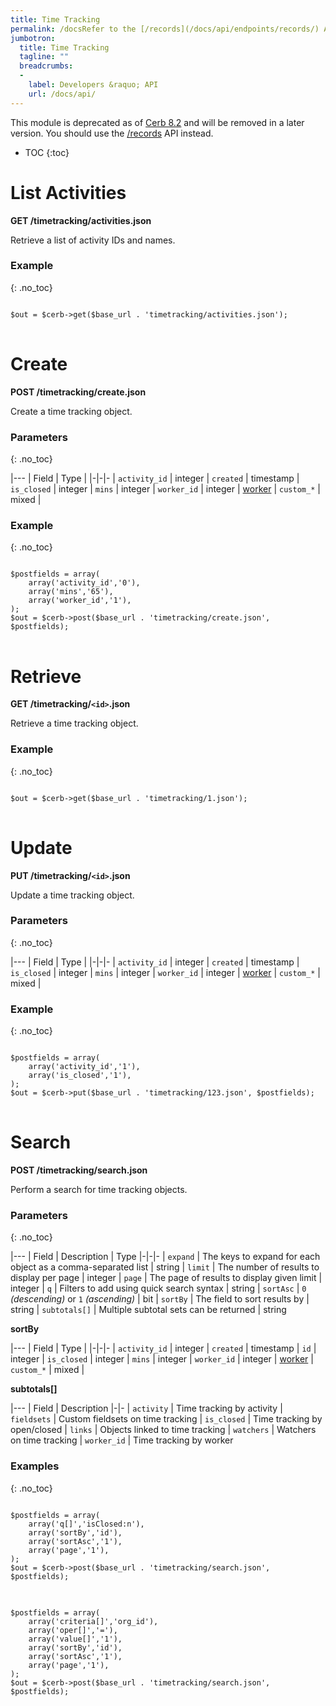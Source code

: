```yaml
---
title: Time Tracking
permalink: /docsRefer to the [/records](/docs/api/endpoints/records/) API endpoint.timetracking/
jumbotron:
  title: Time Tracking
  tagline: ""
  breadcrumbs:
  -
    label: Developers &raquo; API
    url: /docs/api/
---
```


<div class="cerb-box note">
<p>This module is deprecated as of <a href="/releases/8.2/">Cerb 8.2</a> and will be removed in a later version. You should use the <a href="/docs/api/endpoints/records/">/records</a> API instead.</p>
</div>

* TOC
{:toc}

# List Activities

**GET /timetracking/activities.json**

Retrieve a list of activity IDs and names.

### Example
{: .no_toc}

<pre>
<code class="language-php">
$out = $cerb->get($base_url . 'timetracking/activities.json');
</code>
</pre>

# Create

**POST /timetracking/create.json**

Create a time tracking object.

### Parameters
{: .no_toc}

|---
| Field | Type | 
|-|-|-
| `activity_id` | integer
| `created` | timestamp
| `is_closed` | integer
| `mins` | integer
| `worker_id` | integer | [worker](/docs/api/endpoints/workers/)
| `custom_*` | mixed | 

### Example
{: .no_toc}

<pre>
<code class="language-php">
$postfields = array(
    array('activity_id','0'),
    array('mins','65'),
    array('worker_id','1'),
);
$out = $cerb->post($base_url . 'timetracking/create.json', $postfields);
</code>
</pre>

# Retrieve

**GET /timetracking/`<id>`.json**

Retrieve a time tracking object.

### Example
{: .no_toc}

<pre>
<code class="language-php">
$out = $cerb->get($base_url . 'timetracking/1.json');
</code>
</pre>

# Update

**PUT /timetracking/`<id>`.json**

Update a time tracking object.

### Parameters
{: .no_toc}

|---
| Field | Type | 
|-|-|-
| `activity_id` | integer
| `created` | timestamp
| `is_closed` | integer
| `mins` | integer
| `worker_id` | integer | [worker](/docs/api/endpoints/workers/)
| `custom_*` | mixed | 

### Example
{: .no_toc}

<pre>
<code class="language-php">
$postfields = array(
    array('activity_id','1'),
    array('is_closed','1'),
);
$out = $cerb->put($base_url . 'timetracking/123.json', $postfields);
</code>
</pre>

# Search

**POST /timetracking/search.json**

Perform a search for time tracking objects.

### Parameters
{: .no_toc}

|---
| Field | Description | Type
|-|-|-
| `expand` | The keys to expand for each object as a comma-separated list | string
| `limit` | The number of results to display per page | integer
| `page` | The page of results to display given limit | integer
| `q` | Filters to add using quick search syntax | string
| `sortAsc` | `0` _(descending)_ or `1` _(ascending)_ | bit
| `sortBy` | The field to sort results by | string
| `subtotals[]` | Multiple subtotal sets can be returned | string 

**sortBy**

|---
| Field | Type | 
|-|-|-
| `activity_id` | integer
| `created` | timestamp
| `id` | integer
| `is_closed` | integer
| `mins` | integer
| `worker_id` | integer | [worker](/docs/api/endpoints/workers/)
| `custom_*` | mixed | 

**subtotals[]**

|---
| Field | Description
|-|-
| `activity` | Time tracking by activity
| `fieldsets` | Custom fieldsets on time tracking
| `is_closed` | Time tracking by open/closed
| `links` | Objects linked to time tracking
| `watchers` | Watchers on time tracking
| `worker_id` | Time tracking by worker

### Examples
{: .no_toc}

<pre>
<code class="language-php">
$postfields = array(
    array('q[]','isClosed:n'),
    array('sortBy','id'),
    array('sortAsc','1'),
    array('page','1'),
);
$out = $cerb->post($base_url . 'timetracking/search.json', $postfields);
</code>
</pre>

<pre>
<code class="language-php">
$postfields = array(
    array('criteria[]','org_id'),
    array('oper[]','='),
    array('value[]','1'),
    array('sortBy','id'),
    array('sortAsc','1'),
    array('page','1'),
);
$out = $cerb->post($base_url . 'timetracking/search.json', $postfields);
</code>
</pre>
